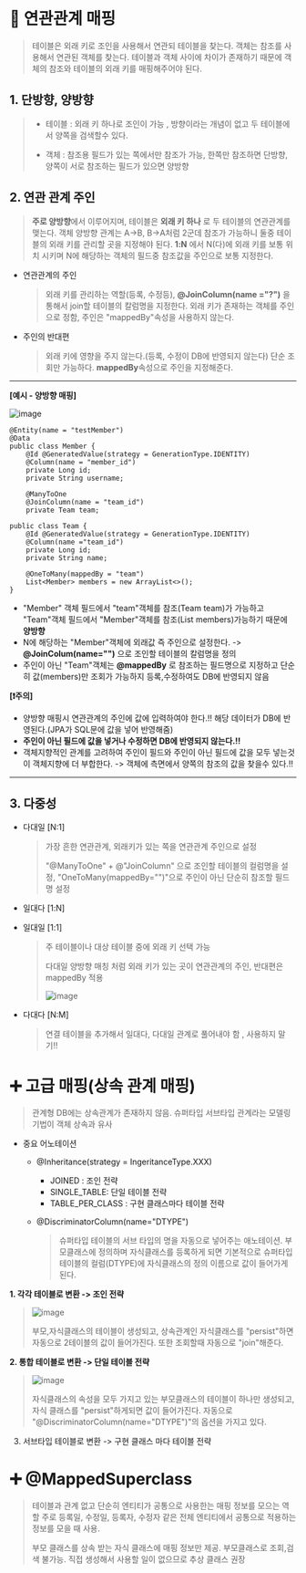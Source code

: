 📌 __**연관관계 매핑**__
======================
> 테이블은 외래 키로 조인을 사용해서 연관되 테이블을 찾는다. 객체는 참조를 사용해서 연관된 객체를 찾는다. 
> 테이블과 객체 사이에 차이가 존재하기 때문에 객체의 참조와 테이블의 외래 키를 매핑해주어야 된다.

**1. 단방향, 양방향**
---------------------------
  > - 테이블 : 외래 키 하나로 조인이 가능 , 방향이라는 개념이 없고 두 테이블에서 양쪽을 검색할수 있다.
  > 
  > - 객체 : 참조용 필드가 있는 쪽에서만 참조가 가능, 한쪽만 참조하면 단방향, 양쪽이 서로 참조하는 필드가 있으면 양방향
  
**2. 연관 관계 주인**
-----------------------
   > **주로 양방향**에서 이루어지며, 테이블은 **외래 키 하나** 로 두 테이블의 연관관계를 맺는다.
   > 객체 양방향 관계는 A->B, B->A처럼 2군데 참조가 가능하니 둘중 테이블의 외래 키를 관리할 곳을 지정해야 된다.
   > **1:N** 에서 N(다)에 외래 키를 보통 위치 시키며 N에 해당하는 객체의 필드중 참조값을 주인으로 보통 지정한다.
   
   * 연관관계의 주인
     > 외래 키를 관리하는 역할(등록, 수정등), **@JoinColumn(name ="?")** 을 통해서 join할 테이블의 칼럼명을 지정한다.
     > 외래 키가 존재하는 객체를 주인으로 정함, 주인은 "mappedBy"속성을 사용하지 않는다.

   * 주인의 반대편
     > 외래 키에 영향을 주지 않는다.(등록, 수정이 DB에 반영되지 않는다) 
     > 단순 조회만 가능하다. **mappedBy**속성으로 주인을 지정해준다.
----------------------------------------------
__[예시 - 양방향 매핑]__

![image](https://user-images.githubusercontent.com/96917871/178513956-9ee859ed-02dd-418e-8bb5-2a6ac2f8f397.png)
```
@Entity(name = "testMember")
@Data
public class Member {
    @Id @GeneratedValue(strategy = GenerationType.IDENTITY)
    @Column(name = "member_id")
    private Long id;
    private String username;

    @ManyToOne
    @JoinColumn(name = "team_id")
    private Team team;

public class Team {
    @Id @GeneratedValue(strategy = GenerationType.IDENTITY)
    @Column(name ="team_id")
    private Long id;
    private String name;

    @OneToMany(mappedBy = "team")
    List<Member> members = new ArrayList<>();
}
```   
- "Member" 객체 필드에서 "team"객체를 참조(Team team)가 가능하고 "Team"객체 필드에서 "Member"객체를 참조(List<Member> members)가능하기 때문에 **양방향**
- N에 해당하는 "Member"객체에 외래값 즉 주인으로 설정한다. -> **@JoinColum(name="")** 으로 조인할 테이블의 칼럼명을 정의
- 주인이 아닌 "Team"객체는 **@mappedBy** 로 참조하는 필드명으로 지정하고 단순히 값(members)만 조회가 가능하지 등록,수정하여도 DB에 반영되지 않음  

    
**[❗주의]**
- 양방향 매핑시 연관관계의 주인에 값에 입력하여야 한다.!! 해당 데이터가 DB에 반영된다.(JPA가 SQL문에 값을 넣어 반영해줌)
- **주인이 아닌 필드에 값을 넣거나 수정하면 DB에 반영되지 않는다.!!**
- 객체지향적인 관계를 고려하여 주인이 필드와 주인이 아닌 필드에 값을 모두 넣는것이 객체지향에 더 부합한다. -> 객체에 측면에서 양쪽의 참조의 값을 찾을수 있다.!! 
  
-------------------------------------------------- 
  
**3. 다중성**
--------------------------
   * 다대일 [N:1]
     > 가장 흔한 연관관계, 외래키가 있는 쪽을 연관관계 주인으로 설정
     >
     > "@ManyToOne" + @"JoinColumn" 으로 조인할 테이블의 컬럼명을 설정, "OneToMany(mappedBy="")"으로 주인이 아닌 단순히 참조할 필드명 설정
   
   * 일대다 [1:N]
   
   * 일대일 [1:1]
     > 주 테이블이나 대상 테이블 중에 외래 키 선택 가능
     > 
     > 다대일 양방향 매칭 처럼 외래 키가 있는 곳이 연관관계의 주인, 반대편은 mappedBy 적용
     >
     > ![image](https://user-images.githubusercontent.com/96917871/178520839-7c206154-deea-440f-b319-1286eea46919.png)

   * 다대다 [N:M]
     > 연결 테이블을 추가해서 일대다, 다대일 관계로 풀어내야 함 , 사용하지 말기!!
  
  
  
➕ __**고급 매핑(상속 관계 매핑)**__
======================
> 관계형 DB에는 상속관계가 존재하지 않음. 슈퍼타입 서브타입 관계라는 모델링 기법이 객체 상속과 유사
* 중요 어노테이션
   * @Inheritance(strategy = IngeritanceType.XXX)
     * JOINED : 조인 전략
     * SINGLE_TABLE: 단일 테이블 전략
     * TABLE_PER_CLASS : 구현 클래스마다 테이블 전략
  
   * @DiscriminatorColumn(name="DTYPE")
     > 슈퍼타입 테이블의 서브 타입의 명을 자동으로 넣어주는 애노테이션. 
     > 부모클래스에 정의하며 자식클래스를 등록하게 되면 기본적으로 슈퍼타입 테이블의 컬럼(DTYPE)에 자식클래스의 정의 이름으로 값이 들어가게 된다. 
  
**1. 각각 테이블로 변환 -> 조인 전략**
> ![image](https://user-images.githubusercontent.com/96917871/178696288-527a748c-f319-44fe-b8c2-8cbab622ed9e.png)
> 
> 부모,자식클래스의 테이블이 생성되고, 상속관계인 자식클래스를 "persist"하면 자동으로 2테이블의 값이 들어가진다. 또한 조회할때 자동으로 "join"해준다. 
    
**2. 통합 테이블로 변환 -> 단일 테이블 전략**
> ![image](https://user-images.githubusercontent.com/96917871/178701522-b649a72b-5836-4646-9cde-7e3e1216a70c.png)
> 
> 자식클래스의 속성을 모두 가지고 있는 부모클래스의 테이블이 하나만 생성되고, 자식 클래스를 "persist"하게되면 값이 들어가진다.
> 자동으로 "@DiscriminatorColumn(name="DTYPE")"의 옵션을 가지고 있다.
  
3. 서브타입 테이블로 변환 -> 구현 클래스 마다 테이블 전략
  

  
➕ __**@MappedSuperclass**__
======================
> 테이블과 관계 없고 단순히 엔티티가 공통으로 사용한는 매핑 정보를 모으는 역할
> 주로 등록일, 수정일, 등록자, 수정자 같은 전체 엔티티에서 공통으로 적용하는 정보를 모을 때 사용.
>
> 부모 클래스를 상속 받는 자식 클래스에 매핑 정보만 제공. 부모클래스로 조회,검색 불가능. 직접 생성해서 사용할 일이 없으므로 추상 클래스 권장
  
  







